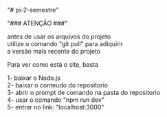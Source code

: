 "# pi-2-semestre" 

"### ATENÇÃO ###" <br>

antes de usar os arquivos do projeto <br>
utilize o comando "git pull" para adiquirir <br>
a versão mais recente do projeto <br>

Para ver como está o site, basta <br>

1- baixar o Node.js <br>
2- baixar o conteudo do repositorio <br>
3- abrir o prompt de comando na pasta do repositorio <br>
4- usar o comando "npm run dev" <br>
5- entrar no link: "localhost:3000" <br>
